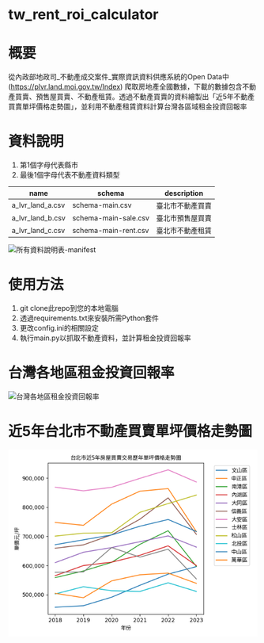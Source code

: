 # tw_rent_roi_calculator

# 概要
從內政部地政司_不動產成交案件_實際資訊資料供應系統的Open Data中 (https://plvr.land.moi.gov.tw/Index) 爬取房地產全國數據，下載的數據包含不動產買賣、預售屋買賣、不動產租賃。透過不動產買賣的資料繪製出「近5年不動產買賣單坪價格走勢圖」，並利用不動產租賃資料計算台灣各區域租金投資回報率

# 資料說明
1. 第1個字母代表縣市
2. 最後1個字母代表不動產資料類型

name|schema|description
-|-|-
a_lvr_land_a.csv|schema-main.csv|臺北市不動產買賣
a_lvr_land_b.csv|schema-main-sale.csv|臺北市預售屋買賣
a_lvr_land_c.csv|schema-main-rent.csv|臺北市不動產租賃

![所有資料說明表-manifest](https://docs.google.com/spreadsheets/d/1qSuhjntSfDnmu9lnagC09AbsrHQ8Q0qDM3eVSb07LVw/edit#gid=609529863)

# 使用方法
1. git clone此repo到您的本地電腦
2. 透過requirements.txt來安裝所需Python套件
3. 更改config.ini的相關設定
5. 執行main.py以抓取不動產資料，並計算租金投資回報率

# 台灣各地區租金投資回報率
![台灣各地區租金投資回報率](https://docs.google.com/spreadsheets/d/1qSuhjntSfDnmu9lnagC09AbsrHQ8Q0qDM3eVSb07LVw/edit#gid=609529863)

# 近5年台北市不動產買賣單坪價格走勢圖
![台北市不動產買賣單坪價格走勢圖](static/charts/台北市_房屋買賣交易_plt_chart.png)
